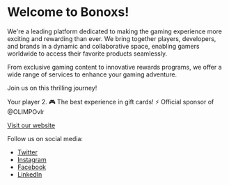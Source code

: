 # Welcome to Bonoxs!

We're a leading platform dedicated to making the gaming experience more exciting and rewarding than ever. We bring together players, developers, and brands in a dynamic and collaborative space, enabling gamers worldwide to access their favorite products seamlessly.

From exclusive gaming content to innovative rewards programs, we offer a wide range of services to enhance your gaming adventure.

Join us on this thrilling journey!

Your player 2. 🎮 The best experience in gift cards! ⚡ Official sponsor of @OLIMPOvlr

[Visit our website](https://www.example.com)


Follow us on social media:
- [Twitter](https://twitter.com/BONOXS)
- [Instagram](https://www.instagram.com/bonoxs_)
- [Facebook](https://www.facebook.com/profile.php?id=100086068956805)
- [LinkedIn](https://www.linkedin.com/company/bonoxs)

